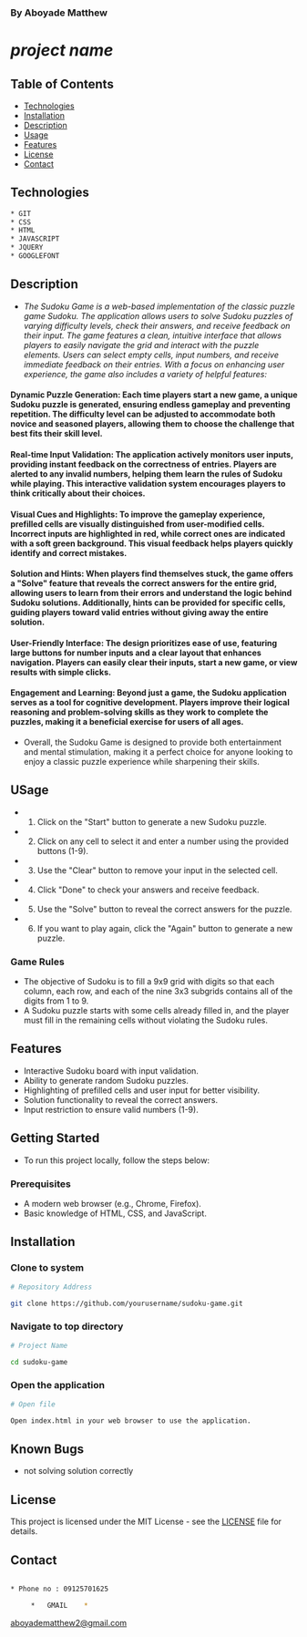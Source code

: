 ### By Aboyade Matthew

# _project name_


## Table of Contents

- [Technologies](#technologies)
- [Installation](#installation)
- [Description](#description)
- [Usage](#usage)
- [Features](#features)
- [License](#license)
- [Contact](#contact)






## Technologies
```bash
* GIT
* CSS
* HTML
* JAVASCRIPT
* JQUERY
* GOOGLEFONT
```

## Description

* _The Sudoku Game is a web-based implementation of the classic puzzle game Sudoku. The application allows users to solve Sudoku puzzles of varying difficulty levels, check their answers, and receive feedback on their input.
The game features a clean, intuitive interface that allows players to easily navigate the grid and interact with the puzzle elements. Users can select empty cells, input numbers, and receive immediate feedback on their entries. With a focus on enhancing user experience, the game also includes a variety of helpful features:_

#### Dynamic Puzzle Generation: Each time players start a new game, a unique Sudoku puzzle is generated, ensuring endless gameplay and preventing repetition. The difficulty level can be adjusted to accommodate both novice and seasoned players, allowing them to choose the challenge that best fits their skill level.

#### Real-time Input Validation: The application actively monitors user inputs, providing instant feedback on the correctness of entries. Players are alerted to any invalid numbers, helping them learn the rules of Sudoku while playing. This interactive validation system encourages players to think critically about their choices.

#### Visual Cues and Highlights: To improve the gameplay experience, prefilled cells are visually distinguished from user-modified cells. Incorrect inputs are highlighted in red, while correct ones are indicated with a soft green background. This visual feedback helps players quickly identify and correct mistakes.

#### Solution and Hints: When players find themselves stuck, the game offers a "Solve" feature that reveals the correct answers for the entire grid, allowing users to learn from their errors and understand the logic behind Sudoku solutions. Additionally, hints can be provided for specific cells, guiding players toward valid entries without giving away the entire solution.

#### User-Friendly Interface: The design prioritizes ease of use, featuring large buttons for number inputs and a clear layout that enhances navigation. Players can easily clear their inputs, start a new game, or view results with simple clicks.

#### Engagement and Learning: Beyond just a game, the Sudoku application serves as a tool for cognitive development. Players improve their logical reasoning and problem-solving skills as they work to complete the puzzles, making it a beneficial exercise for users of all ages.

* Overall, the Sudoku Game is designed to provide both entertainment and mental stimulation, making it a perfect choice for anyone looking to enjoy a classic puzzle experience while sharpening their skills.


## USage

* 1. Click on the "Start" button to generate a new Sudoku puzzle.
* 2. Click on any cell to select it and enter a number using the provided buttons (1-9).
* 3. Use the "Clear" button to remove your input in the selected cell.
* 4. Click "Done" to check your answers and receive feedback.
* 5. Use the "Solve" button to reveal the correct answers for the puzzle.
* 6. If you want to play again, click the "Again" button to generate a new puzzle.

### Game Rules
* The objective of Sudoku is to fill a 9x9 grid with digits so that each column, each row, and each of the nine 3x3 subgrids contains all of the digits from 1 to 9.
* A Sudoku puzzle starts with some cells already filled in, and the player must fill in the remaining cells without violating the Sudoku rules. 

## Features

* Interactive Sudoku board with input validation.
* Ability to generate random Sudoku puzzles.
* Highlighting of prefilled cells and user input for better visibility.
* Solution functionality to reveal the correct answers.
* Input restriction to ensure valid numbers (1-9).

## Getting Started
* To run this project locally, follow the steps below:

### Prerequisites
* A modern web browser (e.g., Chrome, Firefox).
* Basic knowledge of HTML, CSS, and JavaScript.



## Installation

### Clone to system
```bash
# Repository Address

git clone https://github.com/yourusername/sudoku-game.git

```
### Navigate to top directory
```bash
# Project Name

cd sudoku-game


```
### Open the application

```bash
# Open file

Open index.html in your web browser to use the application.
```


## Known Bugs

* not  solving solution correctly

## License

This project is licensed under the MIT License - see the [LICENSE](LICENSE) file for details.

## Contact

```bash

* Phone no : 09125701625

     *   GMAIL    *
```
 aboyadematthew2@gmail.com